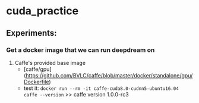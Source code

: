 # cuda_practice

## Experiments:
### Get a docker image that we can run deepdream on

1. Caffe's provided base image
    - [caffe/gpu] (https://github.com/BVLC/caffe/blob/master/docker/standalone/gpu/Dockerfile)
    - test it: `docker run --rm -it caffe-cuda8.0-cudnn5-ubuntu16.04 caffe --version` >> caffe version 1.0.0-rc3
